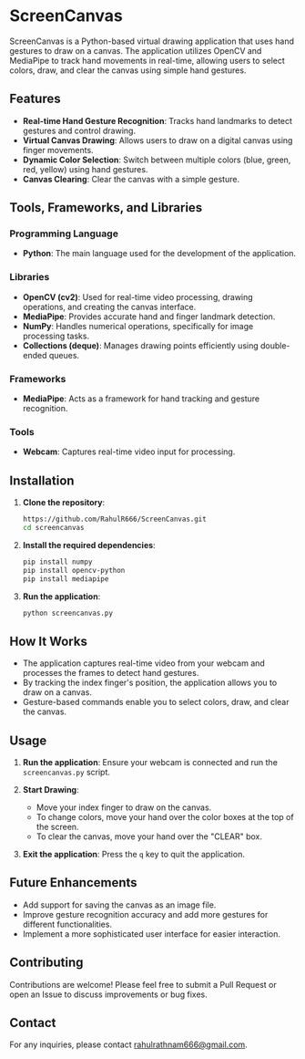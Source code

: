 # ScreenCanvas

ScreenCanvas is a Python-based virtual drawing application that uses hand gestures to draw on a canvas. The application utilizes OpenCV and MediaPipe to track hand movements in real-time, allowing users to select colors, draw, and clear the canvas using simple hand gestures.

## Features

- **Real-time Hand Gesture Recognition**: Tracks hand landmarks to detect gestures and control drawing.
- **Virtual Canvas Drawing**: Allows users to draw on a digital canvas using finger movements.
- **Dynamic Color Selection**: Switch between multiple colors (blue, green, red, yellow) using hand gestures.
- **Canvas Clearing**: Clear the canvas with a simple gesture.

## Tools, Frameworks, and Libraries

### Programming Language
- **Python**: The main language used for the development of the application.

### Libraries
- **OpenCV (cv2)**: Used for real-time video processing, drawing operations, and creating the canvas interface.
- **MediaPipe**: Provides accurate hand and finger landmark detection.
- **NumPy**: Handles numerical operations, specifically for image processing tasks.
- **Collections (deque)**: Manages drawing points efficiently using double-ended queues.

### Frameworks
- **MediaPipe**: Acts as a framework for hand tracking and gesture recognition.

### Tools
- **Webcam**: Captures real-time video input for processing.

## Installation

1. **Clone the repository**:
    ```bash
    https://github.com/RahulR666/ScreenCanvas.git
    cd screencanvas
    ```

2. **Install the required dependencies**:
    ```bash
    pip install numpy
    pip install opencv-python
    pip install mediapipe
    ```

3. **Run the application**:
    ```bash
    python screencanvas.py
    ```

## How It Works

- The application captures real-time video from your webcam and processes the frames to detect hand gestures.
- By tracking the index finger's position, the application allows you to draw on a canvas.
- Gesture-based commands enable you to select colors, draw, and clear the canvas.

## Usage

1. **Run the application**: 
   Ensure your webcam is connected and run the `screencanvas.py` script.
   
2. **Start Drawing**:
   - Move your index finger to draw on the canvas.
   - To change colors, move your hand over the color boxes at the top of the screen.
   - To clear the canvas, move your hand over the "CLEAR" box.

3. **Exit the application**:
   Press the `q` key to quit the application.

## Future Enhancements

- Add support for saving the canvas as an image file.
- Improve gesture recognition accuracy and add more gestures for different functionalities.
- Implement a more sophisticated user interface for easier interaction.

## Contributing

Contributions are welcome! Please feel free to submit a Pull Request or open an Issue to discuss improvements or bug fixes.

## Contact

For any inquiries, please contact [rahulrathnam666@gmail.com](mailto:your.email@example.com).


